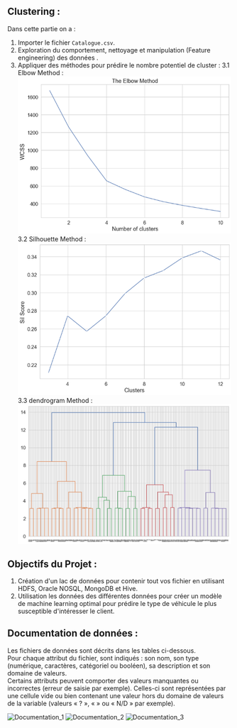 ## Clustering :  

Dans cette partie on a :  
1. Importer le fichier `Catalogue.csv`.  
2. Exploration du comportement, nettoyage et manipulation (Feature engineering) des données .  
3. Appliquer des méthodes pour prédire le nombre potentiel de cluster : 
	3.1 Elbow Method :  
	![Elbow_Method](https://github.com/missaouii/TPT_ML_BD/blob/main/Machine_Learning/Clustering_Classification/Elbow_method.png)
	3.2 Silhouette  Method :  
	![Silhouette_Method](https://github.com/missaouii/TPT_ML_BD/blob/main/Machine_Learning/Clustering_Classification/Silhouette_method.png)
	3.3 dendrogram Method :  
	![dendrogram_Method](https://github.com/missaouii/TPT_ML_BD/blob/main/Machine_Learning/Clustering_Classification/dendrogram_method.png)

## Objectifs du Projet : 

1. Création d'un lac de données pour contenir tout vos fichier en utilisant HDFS, Oracle NOSQL, MongoDB et Hive.  
2. Utilisation les données des différentes données pour créer un modèle de machine learning optimal pour prédire le type de véhicule le plus susceptible d'intéresser le client.  
  
## Documentation de données :  
  
Les fichiers de données sont décrits dans les tables ci-dessous.   
Pour chaque attribut du fichier, sont indiqués : son nom, son type (numérique, caractères, catégoriel ou booléen), sa description et son domaine de valeurs.  
Certains attributs peuvent comporter des valeurs manquantes ou incorrectes (erreur de saisie par exemple). Celles-ci sont représentées par une cellule vide ou bien contenant une valeur hors du domaine de valeurs de la variable (valeurs « ? », « » ou « N/D » par exemple).  

![Documentation_1](https://github.com/missaouii/TPT_ML_BD/blob/main/documentation_donn%C3%A9es_1.png)
![Documentation_2](https://github.com/missaouii/TPT_ML_BD/blob/main/documentation_donn%C3%A9es_2.PNG)
![Documentation_3](https://github.com/missaouii/TPT_ML_BD/blob/main/documentation_donn%C3%A9es_3.PNG)
 

 